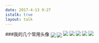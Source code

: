 ```yaml
---
date: 2017-4-13 9:27
istalk: true
layout: talk
---
```

###我的几个常用头像
<img src="http://oobqca768.bkt.clouddn.com/1032092U1-16.jpg" align="center">
<img src="http://oobqca768.bkt.clouddn.com/20143111951881860.jpg" align="center">
![](http://oobqca768.bkt.clouddn.com/1032092U1-16.jpg)
![](http://oobqca768.bkt.clouddn.com/20143111951881860.jpg)
![](http://oobqca768.bkt.clouddn.com/a6i2nz3655427143340.jpg)
![](http://oobqca768.bkt.clouddn.com/10320a2J-18.jpg)
![](http://oobqca768.bkt.clouddn.com/u=4114681385,2013523109&fm=23&gp=0.jpg)
